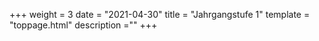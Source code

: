 +++
weight = 3
date = "2021-04-30"
title = "Jahrgangstufe 1"
template = "toppage.html"
description =""
+++